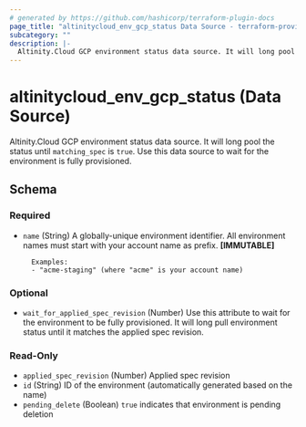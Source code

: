 ```yaml
---
# generated by https://github.com/hashicorp/terraform-plugin-docs
page_title: "altinitycloud_env_gcp_status Data Source - terraform-provider-altinitycloud"
subcategory: ""
description: |-
  Altinity.Cloud GCP environment status data source. It will long pool the status until matching_spec is true. Use this data source to wait for the environment is fully provisioned.
---
```


# altinitycloud_env_gcp_status (Data Source)

Altinity.Cloud GCP environment status data source. It will long pool the status until `matching_spec` is `true`. Use this data source to wait for the environment is fully provisioned.



<!-- schema generated by tfplugindocs -->
## Schema

### Required

- `name` (String) A globally-unique environment identifier. All environment names must start with your account name as prefix. **[IMMUTABLE]**

		Examples:
		- "acme-staging" (where "acme" is your account name)

### Optional

- `wait_for_applied_spec_revision` (Number) Use this attribute to wait for the environment to be fully provisioned. It will long pull environment status until it matches the applied spec revision.

### Read-Only

- `applied_spec_revision` (Number) Applied spec revision
- `id` (String) ID of the environment (automatically generated based on the name)
- `pending_delete` (Boolean) `true` indicates that environment is pending deletion
